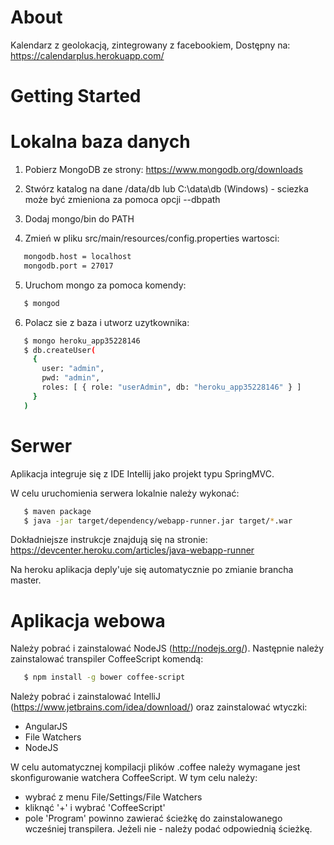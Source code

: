 About
===

Kalendarz z geolokacją, zintegrowany z facebookiem, Dostępny na: https://calendarplus.herokuapp.com/

Getting Started
===

Lokalna baza danych
======

1. Pobierz MongoDB ze strony:
https://www.mongodb.org/downloads

2. Stwórz katalog na dane /data/db lub C:\data\db (Windows) - sciezka może być zmieniona za pomoca opcji --dbpath

3. Dodaj mongo/bin do PATH

4. Zmień w pliku src/main/resources/config.properties wartosci:
```bash
   mongodb.host = localhost
   mongodb.port = 27017
```

5. Uruchom mongo za pomoca komendy:
```bash
   $ mongod
```

6. Polacz sie z baza i utworz uzytkownika:
```bash
   $ mongo heroku_app35228146
   $ db.createUser(
     {
       user: "admin",
       pwd: "admin",
       roles: [ { role: "userAdmin", db: "heroku_app35228146" } ]
     }
   )
```

Serwer
======

Aplikacja integruje się z IDE Intellij jako projekt typu SpringMVC.

W celu uruchomienia serwera lokalnie należy wykonać:

```bash
   $ maven package
   $ java -jar target/dependency/webapp-runner.jar target/*.war
```
Dokładniejsze instrukcje znajdują się na stronie:
https://devcenter.heroku.com/articles/java-webapp-runner

Na heroku aplikacja deply'uje się automatycznie po zmianie brancha master.

Aplikacja webowa
======

Należy pobrać i zainstalować NodeJS (http://nodejs.org/).
Następnie należy zainstalować transpiler CoffeeScript komendą:

```bash
   $ npm install -g bower coffee-script
```

Należy pobrać i zainstalować IntelliJ (https://www.jetbrains.com/idea/download/) oraz zainstalować wtyczki:
* AngularJS
* File Watchers
* NodeJS

W celu automatycznej kompilacji plików .coffee należy wymagane jest skonfigurowanie watchera CoffeeScript. W tym celu należy:
- wybrać z menu File/Settings/File Watchers
- kliknąć '+' i wybrać 'CoffeeScript'
- pole 'Program' powinno zawierać ścieżkę do zainstalowanego wcześniej transpilera. Jeżeli nie - należy podać odpowiednią ścieżkę.
